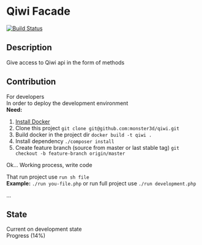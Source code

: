 # Qiwi Facade
[![Build Status](https://travis-ci.org/monster3d/qiwi.svg?branch=master)](https://travis-ci.org/monster3d/qiwi)
## Description
Give access to Qiwi api in the form of methods   
## Contribution
For developers   
In order to deploy the development environment  
<b>Need:</b>   
1. [Install Docker](https://docs.docker.com/install/)
2. Clone this project  `git clone git@github.com:monster3d/qiwi.git` 
3. Build docker in the project dir `docker build -t qiwi .` 
4. Install dependency `./composer install`
5. Create feature branch (source from master or last stable tag) `git checkout -b feature-branch origin/master`   

Ok... Working process, write code

That run project use `run sh file`   
<b>Example:</b> `./run you-file.php` or run full project use `./run development.php`

...
## State
Current on development state   
Progress (14%)
